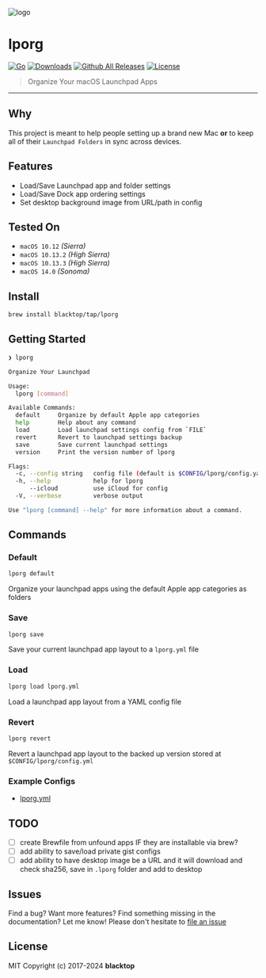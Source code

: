 ![logo](https://github.com/blacktop/lporg/raw/master/.github/imgs/porg.jpeg)

# lporg

[![Go](https://github.com/blacktop/lporg/workflows/Go/badge.svg?branch=master)](https://github.com/blacktop/lporg/actions)  [![Downloads](https://img.shields.io/github/downloads/blacktop/lporg/total.svg)](https://github.com/blacktop/lporg/releases)  [![Github All Releases](https://img.shields.io/github/release/blacktop/lporg.svg)](https://github.com/blacktop/lporg/releases) [![License](http://img.shields.io/:license-mit-blue.svg)](http://doge.mit-license.org)

> Organize Your macOS Launchpad Apps

---

## Why

This project is meant to help people setting up a brand new Mac **or** to keep all of their `Launchpad Folders` in sync across devices.

## Features

- Load/Save Launchpad app and folder settings
- Load/Save Dock app ordering settings
- Set desktop background image from URL/path in config

## Tested On

- `macOS 10.12` _(Sierra)_
- `macOS 10.13.2` _(High Sierra)_
- `macOS 10.13.3` _(High Sierra)_
- `macOS 14.0` _(Sonoma)_

## Install

```sh
brew install blacktop/tap/lporg
```

## Getting Started

```sh
❯ lporg

Organize Your Launchpad

Usage:
  lporg [command]

Available Commands:
  default     Organize by default Apple app categories
  help        Help about any command
  load        Load launchpad settings config from `FILE`
  revert      Revert to launchpad settings backup
  save        Save current launchpad settings
  version     Print the version number of lporg

Flags:
  -c, --config string   config file (default is $CONFIG/lporg/config.yaml)
  -h, --help            help for lporg
      --icloud          use iCloud for config
  -V, --verbose         verbose output

Use "lporg [command] --help" for more information about a command.
```

## Commands

### Default

```sh
lporg default
```

Organize your launchpad apps using the default Apple app categories as folders

### Save

```sh
lporg save
```

Save your current launchpad app layout to a `lporg.yml` file

### Load

```sh
lporg load lporg.yml
```

Load a launchpad app layout from a YAML config file

### Revert

```sh
lporg revert
```

Revert a launchpad app layout to the backed up version stored at `$CONFIG/lporg/config.yml`

### Example Configs

- [lporg.yml](https://github.com/blacktop/dotfiles/blob/master/init/lporg.yml)

## TODO

- [ ] create Brewfile from unfound apps IF they are installable via brew?
- [ ] add ability to save/load private gist configs
- [ ] add ability to have desktop image be a URL and it will download and check sha256, save in `.lporg` folder and add to desktop

## Issues

Find a bug? Want more features? Find something missing in the documentation? Let me know! Please don't hesitate to [file an issue](https://github.com/blacktop/lporg/issues/new)

## License

MIT Copyright (c) 2017-2024 **blacktop**

